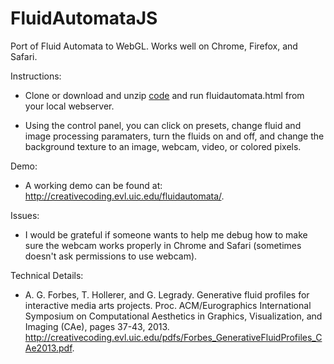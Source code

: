 # FluidAutomataJS
Port of Fluid Automata to WebGL. Works well on Chrome, Firefox, and Safari.

Instructions:

- Clone or download and unzip <a href="https://github.com/CreativeCodingLab/FluidAutomataJS/archive/master.zip">code</a> and run fluidautomata.html from your local webserver. 

- Using the control panel, you can click on presets, change fluid and image processing paramaters, turn the fluids on and off, and change the background texture to an image, webcam, video, or colored pixels. 

Demo: 

- A working demo can be found at: http://creativecoding.evl.uic.edu/fluidautomata/.

Issues: 

- I would be grateful if someone wants to help me debug how to make sure the webcam works properly in Chrome and Safari (sometimes doesn't ask permissions to use webcam).

Technical Details:

- A. G. Forbes, T. Hollerer, and G. Legrady. Generative fluid profiles for interactive media arts projects. Proc. ACM/Eurographics International Symposium on Computational Aesthetics in Graphics, Visualization, and Imaging (CAe), pages 37-43, 2013. http://creativecoding.evl.uic.edu/pdfs/Forbes_GenerativeFluidProfiles_CAe2013.pdf. 



